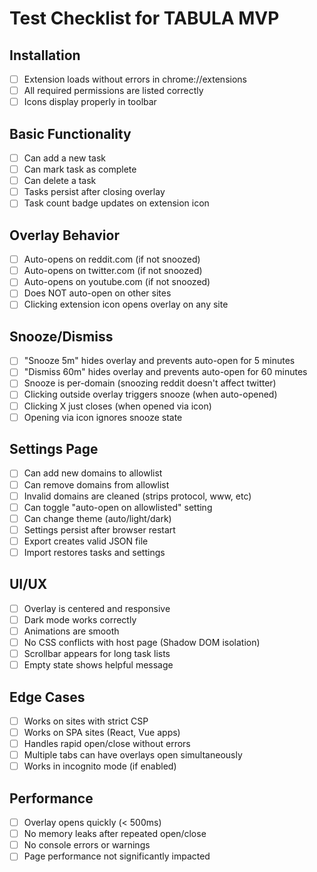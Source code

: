 # Test Checklist for TABULA MVP

## Installation
- [ ] Extension loads without errors in chrome://extensions
- [ ] All required permissions are listed correctly
- [ ] Icons display properly in toolbar

## Basic Functionality
- [ ] Can add a new task
- [ ] Can mark task as complete
- [ ] Can delete a task
- [ ] Tasks persist after closing overlay
- [ ] Task count badge updates on extension icon

## Overlay Behavior
- [ ] Auto-opens on reddit.com (if not snoozed)
- [ ] Auto-opens on twitter.com (if not snoozed)
- [ ] Auto-opens on youtube.com (if not snoozed)
- [ ] Does NOT auto-open on other sites
- [ ] Clicking extension icon opens overlay on any site

## Snooze/Dismiss
- [ ] "Snooze 5m" hides overlay and prevents auto-open for 5 minutes
- [ ] "Dismiss 60m" hides overlay and prevents auto-open for 60 minutes
- [ ] Snooze is per-domain (snoozing reddit doesn't affect twitter)
- [ ] Clicking outside overlay triggers snooze (when auto-opened)
- [ ] Clicking X just closes (when opened via icon)
- [ ] Opening via icon ignores snooze state

## Settings Page
- [ ] Can add new domains to allowlist
- [ ] Can remove domains from allowlist
- [ ] Invalid domains are cleaned (strips protocol, www, etc)
- [ ] Can toggle "auto-open on allowlisted" setting
- [ ] Can change theme (auto/light/dark)
- [ ] Settings persist after browser restart
- [ ] Export creates valid JSON file
- [ ] Import restores tasks and settings

## UI/UX
- [ ] Overlay is centered and responsive
- [ ] Dark mode works correctly
- [ ] Animations are smooth
- [ ] No CSS conflicts with host page (Shadow DOM isolation)
- [ ] Scrollbar appears for long task lists
- [ ] Empty state shows helpful message

## Edge Cases
- [ ] Works on sites with strict CSP
- [ ] Works on SPA sites (React, Vue apps)
- [ ] Handles rapid open/close without errors
- [ ] Multiple tabs can have overlays open simultaneously
- [ ] Works in incognito mode (if enabled)

## Performance
- [ ] Overlay opens quickly (< 500ms)
- [ ] No memory leaks after repeated open/close
- [ ] No console errors or warnings
- [ ] Page performance not significantly impacted